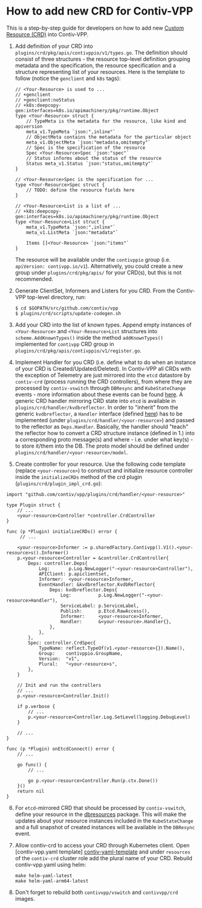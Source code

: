 # How to add new CRD for Contiv-VPP

This is a step-by-step guide for developers on how to add new [Custom Resource (CRD)][crd-k8s-docs] into Contiv-VPP.

1. Add definition of your CRD into `plugins/crd/pkg/apis/contivppio/v1/types.go`. The definition should consist of three
   structures - the resource top-level definition grouping metadata and the specification, the resource specification
   and a structure representing list of your resources.
   Here is the template to follow (notice the `genclient` and `k8s` tags):
   ```
   // <Your-Resource> is used to ...
   // +genclient
   // +genclient:noStatus
   // +k8s:deepcopy-gen:interfaces=k8s.io/apimachinery/pkg/runtime.Object
   type <Your-Resource> struct {
       // TypeMeta is the metadata for the resource, like kind and apiversion
       meta_v1.TypeMeta `json:",inline"`
       // ObjectMeta contains the metadata for the particular object
       meta_v1.ObjectMeta `json:"metadata,omitempty"`
       // Spec is the specification of the resource
       Spec <Your-Resource>Spec `json:"spec"`
       // Status informs about the status of the resource
       Status meta_v1.Status `json:"status,omitempty"`
   }
   
   // <Your-Resource>Spec is the specification for ...
   type <Your-Resource>Spec struct {
       // TODO: define the resource fields here
   }
  
   // <Your-Resource>List is a list of ...
   // +k8s:deepcopy-gen:interfaces=k8s.io/apimachinery/pkg/runtime.Object
   type <Your-Resource>List struct {
       meta_v1.TypeMeta `json:",inline"`
       meta_v1.ListMeta `json:"metadata"`
   
       Items []<Your-Resource> `json:"items"`
   }
   ```
   The resource will be available under the `contivppio` group (i.e. `apiVersion: contivpp.io/v1`). Alternatively,
   you could create a new group under `plugins/crd/pkg/apis/` for your CRD(s), but this is not recommended.
   
2. Generate ClientSet, Informers and Listers for you CRD.
   From the Contiv-VPP top-level directory, run: 
   ```
   $ cd $GOPATH/src/github.com/contiv/vpp
   $ plugins/crd/scripts/update-codegen.sh
   ```
   
3. Add your CRD into the list of known types.
   Append empty instances of `<Your-Resource>` and `<Your-Resource>List` structures into `scheme.AddKnownTypes()` inside
   the method `addKnownTypes()` implemented for `contivpp` CRD group in `plugins/crd/pkg/apis/contivppio/v1/register.go`.

4. Implement Handler for you CRD (i.e. define what to do when an instance of your CRD is Created/Updated/Deleted).
   In Contiv-VPP all CRDs with the exception of Telemetry are just mirrored into the `etcd` datastore by `contiv-crd`
   (process running the CRD controllers), from where they are processed by `contiv-vswitch` through `DBResync` and
    `KubeStateChange` events - more information about these events can be found [here][controller-events].
    A generic CRD handler mirroring CRD state into `etcd` is available in `plugins/crd/handler/kvdbreflector`.
    In order to "inherit" from the generic `kvdbreflector`, a `Handler` interface (defined [here][kvdbreflector])
    has to be implemented (under `plugins/crd/handler/<your-resource>`) and passed to the reflector as `Deps.Handler`.
    Basically, the handler should "teach" the reflector how to convert a CRD structure instance (defined in 1.)
    into a corresponding proto message(s) and where - i.e. under what key(s) - to store it/them into the DB.
    The proto model should be defined under `plugins/crd/handler/<your-resource>/model`.

5. Create controller for your resource.
   Use the following code template (replace `<your-resource>`) to construct and initialize resource controller inside
   the `initializeCRDs` method of the crd plugin (`plugins/crd/plugin_impl_crd.go`):
```
import "github.com/contiv/vpp/plugins/crd/handler/<your-resource>"

type Plugin struct {
    // ...
    <your-resource>Controller *controller.CrdController
}

func (p *Plugin) initializeCRDs() error {
     // ...

    <your-resource>Informer := p.sharedFactory.Contivpp().V1().<your-resource>s().Informer()
    p.<your-resource>Controller = &controller.CrdController{
        Deps: controller.Deps{
            Log:       p.Log.NewLogger("-<your-resource>Controller"),
            APIClient: p.apiclientset,
            Informer:  <your-resource>Informer,
            EventHandler: &kvdbreflector.KvdbReflector{
                Deps: kvdbreflector.Deps{
                    Log:          p.Log.NewLogger("-<your-resource>Handler"),
                    ServiceLabel: p.ServiceLabel,
                    Publish:      p.Etcd.RawAccess(),
                    Informer:     <your-resource>Informer,
                    Handler:      &<your-resource>.Handler{},
                },
            },
        },
        Spec: controller.CrdSpec{
            TypeName: reflect.TypeOf(v1.<your-resource>{}).Name(),
            Group:    contivppio.GroupName,
            Version:  "v1",
            Plural:   "<your-resource>s",
        },
    }
   
    // Init and run the controllers
    // ...
    p.<your-resource>Controller.Init()
   
    if p.verbose {
        // ...
        p.<your-resource>Controller.Log.SetLevel(logging.DebugLevel)
    }
   
    // ...
}

func (p *Plugin) onEtcdConnect() error {
    // ...

	go func() {
        // ...

        go p.<your-resource>Controller.Run(p.ctx.Done())
    }()
    return nil
}
```

6. For `etcd`-mirrored CRD that should be processed by `contiv-vswitch`, define your resource in the
   [dbresources][db-resources] package. This will make the updates about your resource instances included in the
   `KubeStateChange` and a full snapshot of created instances will be available in the `DBResync` event.

7. Allow contiv-crd to access your CRD through Kubernetes client. Open [contiv-vpp.yaml template] [contiv-yaml-template]
   and under `resources` of the `contiv-crd` cluster role add the plural name of your CRD.
   Rebuild contiv-vpp.yaml using helm:
   ```
   make helm-yaml-latest
   make helm-yaml-arm64-latest 
   ``` 

8. Don't forget to rebuild both `contivvpp/vswitch` and `contivvpp/crd` images.

[crd-k8s-docs]: https://kubernetes.io/docs/concepts/extend-kubernetes/api-extension/custom-resources/
[controller-events]: CORE_PLUGINS.md#events
[kvdbreflector]: ../../plugins/crd/handler/kvdbreflector/kvdb_reflector.go
[db-resources]: https://github.com/contiv/vpp/tree/master/dbresources
[contiv-yaml-template]: ../../k8s/contiv-vpp/templates/vpp.yaml